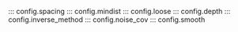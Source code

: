 ::: config.spacing
::: config.mindist
::: config.loose
::: config.depth
::: config.inverse_method
::: config.noise_cov
::: config.smooth
